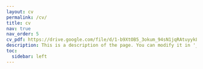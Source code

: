 ```yaml
---
layout: cv
permalink: /cv/
title: cv
nav: true
nav_order: 5
cv_pdf: https://drive.google.com/file/d/1-b9XtOB5_3okum_94sN1jqRAtuyykLVV/view # you can also use external links here
description: This is a description of the page. You can modify it in '_pages/cv.md'. You can also change or remove the top pdf download button.
toc:
  sidebar: left
---
```

<script>
  window.location.href = "{{ 'https://drive.google.com/file/d/1-b9XtOB5_3okum_94sN1jqRAtuyykLVV/view' | relative_url }}";
</script>